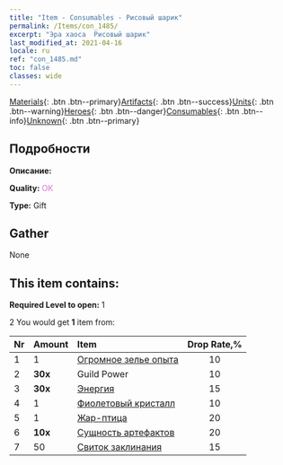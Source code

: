 ```yaml
---
title: "Item - Consumables - Рисовый шарик"
permalink: /Items/con_1485/
excerpt: "Эра хаоса  Рисовый шарик"
last_modified_at: 2021-04-16
locale: ru
ref: "con_1485.md"
toc: false
classes: wide
---
```

 [Materials](/ru/Items/){: .btn .btn--primary}[Artifacts](/ru/Items/Artifacts/){: .btn .btn--success}[Units](/ru/Items/Units/){: .btn .btn--warning}[Heroes](/ru/Items/Heroes/){: .btn .btn--danger}[Consumables](/ru/Items/Consumables/){: .btn .btn--info}[Unknown](/ru/Items/Unknown/){: .btn .btn--primary}

## Подробности
 **Описание:** 

 **Quality:** <span style="color: #DA70D6">OK</span>

 **Type:** Gift

## Gather

  None

## This item contains:

 **Required Level to open:** 1

 2 You would get **1** item  from:

  | Nr | Amount |     Item    | Drop Rate,% |
  |:---|:-------|:------------|:---------:|
  | 1 | 1 | [Огромное зелье опыта](/ru/Items/con_703/) | 10 | 
  | 2 |  **30x** | Guild Power | 10 | 
  | 3 |  **30x** | [Энергия](/ru/Items/con_900/) | 15 | 
  | 4 | 1 | [Фиолетовый кристалл](/ru/Items/con_720/) | 10 | 
  | 5 | 1 | [Жар-птица](/ru/Items/unt_268/) | 20 | 
  | 6 |  **10x** | [Сущность артефактов](/ru/Items/con_905/) | 20 | 
  | 7 | 50 | [Свиток заклинания](/ru/Items/con_694/) | 15 | 
